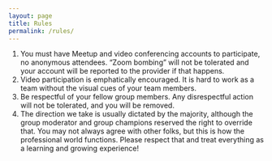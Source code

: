 ```yaml
---
layout: page
title: Rules
permalink: /rules/
---
```


[//]: # (about.md)
[//]: # (Copyright © 2024 Joel A Mussman. All rights reserved.)
[//]: #

1.	You must have Meetup and video conferencing accounts to participate, no anonymous attendees. “Zoom bombing” will not be tolerated and your account will be reported to the provider if that happens.
2.	Video participation is emphatically encouraged. It is hard to work as a team without the visual cues of your team members.
3.	Be respectful of your fellow group members. Any disrespectful action will not be tolerated, and you will be removed.
4.	The direction we take is usually dictated by the majority, although the group moderator and group champions reserved the right to override that. You may not always agree with other folks, but this is how the professional world functions. Please respect that and treat everything as a learning and growing experience!
